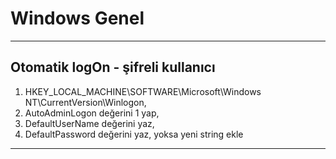 # Windows Genel

***

## Otomatik logOn - şifreli kullanıcı
1. HKEY_LOCAL_MACHINE\SOFTWARE\Microsoft\Windows NT\CurrentVersion\Winlogon,
2. AutoAdminLogon değerini 1 yap,
3. DefaultUserName değerini yaz,
4. DefaultPassword değerini yaz, yoksa yeni string ekle

***
